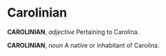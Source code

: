 # Carolinian

**CAROLINIAN**, _adjective_ Pertaining to Carolina.

**CAROLINIAN**, _noun_ A native or inhabitant of Carolina.